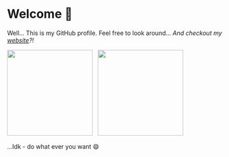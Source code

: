 # Welcome 🖖
Well... This is my GitHub profile. Feel free to look around... _And checkout my [website](https://simonmicro.de)?!_

<div>
  <!--
    This is a dirty, hacked-together solution to somehow format these banners without using CSS (unsupported) or <table> (have borders).
    If I see you using this in production, I will hit you :P
    Hehe - here is a 🐱 !
  -->
  <img height="200" src="https://github-readme-stats.vercel.app/api?username=simonmicro&show_icons=true&theme=merko">
  <span>&nbsp;</span>
  <img height="200" src="https://github-readme-stats.vercel.app/api/top-langs/?username=simonmicro&layout=compact&theme=merko">
</div>

...Idk - do what ever you want 😄
